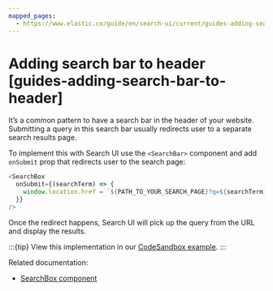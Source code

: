 ```yaml
---
mapped_pages:
  - https://www.elastic.co/guide/en/search-ui/current/guides-adding-search-bar-to-header.html
---
```


# Adding search bar to header [guides-adding-search-bar-to-header]

It’s a common pattern to have a search bar in the header of your website. Submitting a query in this search bar usually redirects user to a separate search results page.

To implement this with Search UI use the `<SearchBar>` component and add `onSubmit` prop that redirects user to the search page:

```js
<SearchBox
  onSubmit={(searchTerm) => {
    window.location.href = `${PATH_TO_YOUR_SEARCH_PAGE}?q=${searchTerm}`;
  }}
/>
```

Once the redirect happens, Search UI will pick up the query from the URL and display the results.

:::{tip}
View this implementation in our [CodeSandbox example](https://codesandbox.io/embed/github/elastic/search-ui/tree/main/examples/sandbox?autoresize=1&fontsize=12&initialpath=%2Fsearch-bar-in-header&module=%2Fsrc%2Fpages%2Fsearch-bar-in-header%2Findex.jsx).
:::

Related documentation:

- [SearchBox component](/reference/api-react-components-search-box.md)

